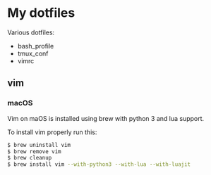 # My dotfiles
Various dotfiles:
* bash_profile
* tmux_conf
* vimrc


## vim

### macOS
Vim on maOS is installed using brew with python 3 and lua support.

To install vim properly run this:

```bash
$ brew uninstall vim
$ brew remove vim
$ brew cleanup
$ brew install vim --with-python3 --with-lua --with-luajit
```
